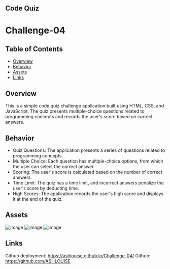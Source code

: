 ## Code Quiz

# Challenge-04

## Table of Contents
- [Overview](#overview)
- [Behavior](#behavior)
- [Assets](#assets)
- [Links](#links)

## Overview 
This is a simple code quiz challenge application built using HTML, CSS, and JavaScript. The quiz presents multiple-choice questions related to programming concepts and records the user's score based on correct answers. 

## Behavior
- Quiz Questions: The application presents a series of questions related to programming concepts.
- Multiple Choice: Each question has multiple-choice options, from which the user can select the correct answer.
- Scoring: The user's score is calculated based on the number of correct answers.
- Time Limit: The quiz has a time limit, and incorrect answers penalize the user's score by deducting time.
- High Scores: The application records the user's high score and displays it at the end of the quiz.

## Assets
![image](https://github.com/ASHLOUISE/Challenge-04/assets/152327760/f9836b56-732c-4ca7-8522-a3f4137c8bb5)
![image](https://github.com/ASHLOUISE/Challenge-04/assets/152327760/597096ac-d7f1-4236-b090-af191734378e)
![image](https://github.com/ASHLOUISE/Challenge-04/assets/152327760/b1dea1b4-3578-40e6-99f1-04dd607ebc2c)

## Links
Github deployment: https://ashlouise.github.io/Challenge-04/
Github: https://github.com/ASHLOUISE

